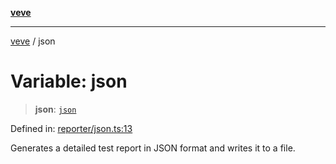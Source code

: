 [**veve**](../README.md)

***

[veve](../globals.md) / json

# Variable: json

> **json**: [`json`](../interfaces/json.md)

Defined in: [reporter/json.ts:13](https://github.com/tinytools-oss/veve/blob/be5b78158f59e7a302962ea6dd3ce70d92b54d39/src/reporter/json.ts#L13)

Generates a detailed test report in JSON format and writes it to a file.
